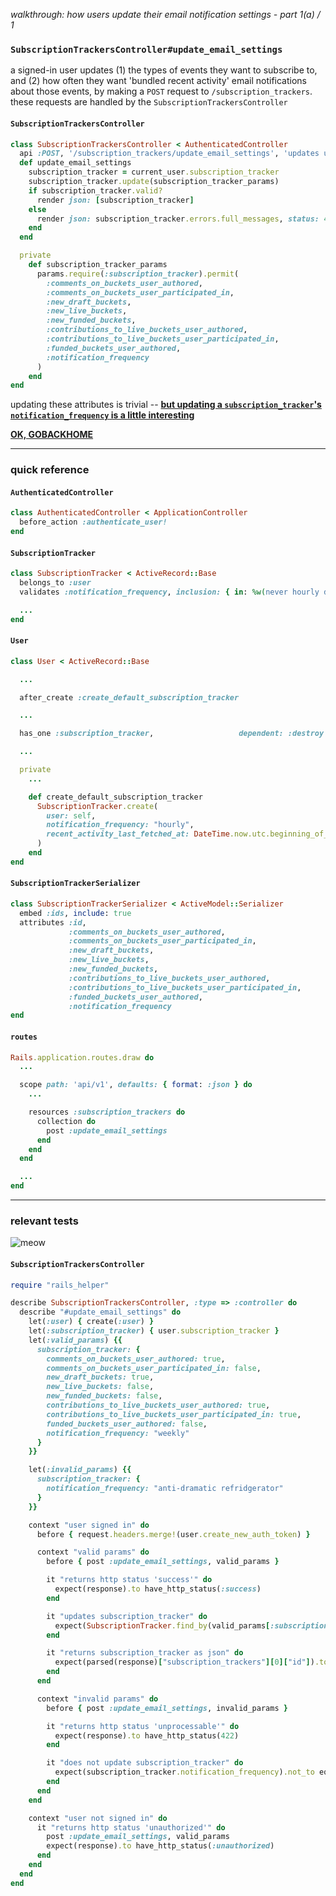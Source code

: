 *walkthrough: how users update their email notification settings - part 1(a) / 1*

### `SubscriptionTrackersController#update_email_settings`

a signed-in user updates (1) the types of events they want to subscribe to, and (2) how often they want 'bundled recent activity' email notifications about those events, by making a `POST` request to `/subscription_trackers`. these requests are handled by the `SubscriptionTrackersController`

#### `SubscriptionTrackersController`

```rb
class SubscriptionTrackersController < AuthenticatedController
  api :POST, '/subscription_trackers/update_email_settings', 'updates users email settings'
  def update_email_settings
    subscription_tracker = current_user.subscription_tracker
    subscription_tracker.update(subscription_tracker_params)
    if subscription_tracker.valid?
      render json: [subscription_tracker]
    else
      render json: subscription_tracker.errors.full_messages, status: 422
    end
  end

  private
    def subscription_tracker_params
      params.require(:subscription_tracker).permit(
        :comments_on_buckets_user_authored,
        :comments_on_buckets_user_participated_in,
        :new_draft_buckets,
        :new_live_buckets,
        :new_funded_buckets,
        :contributions_to_live_buckets_user_authored,
        :contributions_to_live_buckets_user_participated_in,
        :funded_buckets_user_authored,
        :notification_frequency
      )
    end
end
```

updating these attributes is trivial -- **[but updating a `subscription_tracker`'s `notification_frequency` is a little interesting](./updating-subscription-tracker-notification-frequency.md)**

**[OK, GOBACKHOME](./README.md)**

---

### quick reference

#### `AuthenticatedController`

```rb
class AuthenticatedController < ApplicationController
  before_action :authenticate_user!
end
```

#### `SubscriptionTracker`

```rb
class SubscriptionTracker < ActiveRecord::Base
  belongs_to :user
  validates :notification_frequency, inclusion: { in: %w(never hourly daily weekly) }

  ...
end
```

#### `User`

```rb
class User < ActiveRecord::Base

  ...

  after_create :create_default_subscription_tracker

  ...

  has_one :subscription_tracker,                   dependent: :destroy

  ...

  private
    ...

    def create_default_subscription_tracker
      SubscriptionTracker.create(
        user: self,
        notification_frequency: "hourly",
        recent_activity_last_fetched_at: DateTime.now.utc.beginning_of_hour
      )
    end
end

```

#### `SubscriptionTrackerSerializer`

```rb
class SubscriptionTrackerSerializer < ActiveModel::Serializer
  embed :ids, include: true
  attributes :id,
             :comments_on_buckets_user_authored,
             :comments_on_buckets_user_participated_in,
             :new_draft_buckets,
             :new_live_buckets,
             :new_funded_buckets,
             :contributions_to_live_buckets_user_authored,
             :contributions_to_live_buckets_user_participated_in,
             :funded_buckets_user_authored,
             :notification_frequency
end
```

#### `routes`

```rb
Rails.application.routes.draw do
  ...

  scope path: 'api/v1', defaults: { format: :json } do
    ...

    resources :subscription_trackers do
      collection do
        post :update_email_settings
      end
    end
  end

  ...
end
```

---

### relevant tests

![meow](http://i.imgur.com/9iCHf1f.png)

#### `SubscriptionTrackersController`

```rb
require "rails_helper"

describe SubscriptionTrackersController, :type => :controller do
  describe "#update_email_settings" do
    let(:user) { create(:user) }
    let(:subscription_tracker) { user.subscription_tracker }
    let(:valid_params) {{
      subscription_tracker: {
        comments_on_buckets_user_authored: true,
        comments_on_buckets_user_participated_in: false,
        new_draft_buckets: true,
        new_live_buckets: false,
        new_funded_buckets: false,
        contributions_to_live_buckets_user_authored: true,
        contributions_to_live_buckets_user_participated_in: true,
        funded_buckets_user_authored: false,
        notification_frequency: "weekly"
      }
    }}

    let(:invalid_params) {{
      subscription_tracker: {
        notification_frequency: "anti-dramatic refridgerator"
      }
    }}

    context "user signed in" do
      before { request.headers.merge!(user.create_new_auth_token) }

      context "valid params" do
        before { post :update_email_settings, valid_params }

        it "returns http status 'success'" do
          expect(response).to have_http_status(:success)
        end

        it "updates subscription_tracker" do
          expect(SubscriptionTracker.find_by(valid_params[:subscription_tracker]).id).to eq(subscription_tracker.id)
        end

        it "returns subscription_tracker as json" do
          expect(parsed(response)["subscription_trackers"][0]["id"]).to eq(subscription_tracker.id)
        end
      end

      context "invalid params" do
        before { post :update_email_settings, invalid_params }

        it "returns http status 'unprocessable'" do
          expect(response).to have_http_status(422)
        end

        it "does not update subscription_tracker" do
          expect(subscription_tracker.notification_frequency).not_to eq("anti-dramatic refridgerator")
        end
      end
    end

    context "user not signed in" do
      it "returns http status 'unauthorized'" do
        post :update_email_settings, valid_params
        expect(response).to have_http_status(:unauthorized)
      end
    end
  end
end
```
